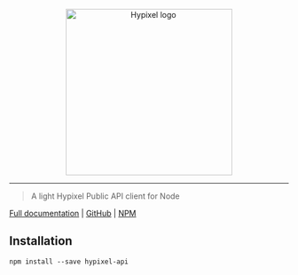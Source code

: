 <p align="center" style="text-align: center;"><img src="https://api.hypixel.net/assets/images/logo.png" width="300" alt="Hypixel logo"/></p>

---

> A light Hypixel Public API client for Node

[Full documentation](https://ethanent.github.io/hypixel-api/) | [GitHub](https://github.com/ethanent/hypixel-api) | [NPM](https://www.npmjs.com/package/hypixel-api)

## Installation

```shell
npm install --save hypixel-api
```
